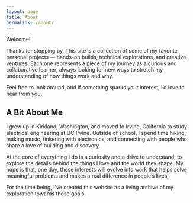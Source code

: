 ```yaml
---
layout: page
title: About
permalink: /about/
---
```


Welcome!

Thanks for stopping by. This site is a collection of some of my favorite personal projects — hands-on builds, technical explorations, and creative ventures. Each one represents a piece of my journey as a curious and collaborative learner, always looking for new ways to stretch my understanding of how things work and why.

Feel free to look around, and if something sparks your interest, I’d love to hear from you.

## A Bit About Me

I grew up in Kirkland, Washington, and moved to Irvine, California to study electrical engineering at UC Irvine. Outside of school, I spend time hiking, making music, tinkering with electronics, and connecting with people who share a love of building and discovery.

At the core of everything I do is a curiosity and a drive to understand; to explore the details behind the things I love and the world they shape. My hope is that, one day, these interests will evolve into work that helps solve meaningful problems and makes a real difference in people’s lives.

For the time being, I've created this website as a living archive of my exploration towards those goals.